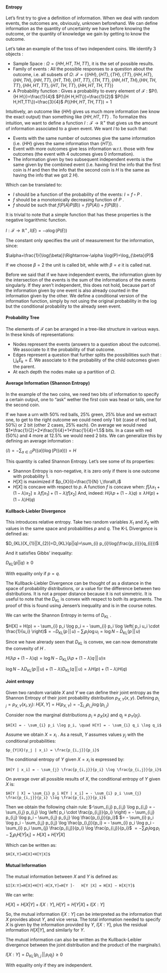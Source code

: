 #### Entropy
Let’s first try to give a definition of information. When we deal with random events, the outcomes are, obviously, unknown beforehand. We can define information as the quantity of uncertainty we have before knowing the outcome, or the quantity of knowledge we gain by getting to know the outcome.

Let’s take an example of the toss of two independent coins. We identify 3 objects :

- Sample Space : $\Omega = \{H H, H T, T H, T T\}$, it is the set of possible results.
- Family of events : All the possible responses to a question about the outcome, i.e. all subsets of $\Omega$: $\mathcal{F}=\{\{H H\},\{HT\},\{TH\},\{TT\},\{HH,HT\},$$\{H H,TH\},\{HH,TT\},\{HT,TH\},\{HT,TT\},\{TH,TT\},\{H H,HT,TH\},$$\{HH,TH,TT\},\{HH,HT,TT\},\{HT,TH,TT\},\{HH,HT,TH,TT\}\}$
- A Probability function : Gives a probability to every element of $\mathcal{F}$ : 
	$P(\{H H\})=\frac{1}{4}$
	$P(\{H H,HT\})=\frac{1}{2}$
	$P(\{H H,HT,TT\})=\frac{3}{4}$
	$P(\{H H,HT,TH,TT\})=1$

Intuitively, an outcome like $\{H H\}$ gives us much more information (we know the exact output) than something like $\{H H,HT,TT\}$ . 
To formalize this intuition, we want to define a function $I:\mathcal{F}\rightarrow \mathbb{R}^+$ that gives us the amount of information associated to a given event. We want $I$ to be such that:

- Events with the same number of outcomes give the same information (i.e. $\{H H\}$ gives the same information than $\{H T\}$).
- Event with more outcomes give less information w.r.t. those with few outcomes (the event with 4 outcomes gives 0 information).
- The information given by two subsequent independent events is the same given by the combined event (i.e. having first the info that the first coin is $H$ and then the info that the second coin is $H$ is the same as having the info that we got 2 $H$).

Which can be translated to:

- $I$ should be a function of the probability of the events: $I=f \,\circ\,P$ .
- $f$ should be a monotonically decreasing function of $P$ .
- $f$ should be such that $f(P(A)P(B))=f(P(A))+f(P(B))$ .

It is trivial to note that a simple function that has these properties is the negative logarithmic function.

$I:\mathcal{F}\rightarrow\mathbb{R}^+\,,\,I(E)=-\alpha \log(P(E))$

The constant only specifies the unit of measurement for the information, since:

$\alpha=\frac{1}{\log(\beta)}\Rightarrow-\alpha \log(P)=\log_{\beta}(P)$

If we choose $\beta=2$ the unit is called bit, while with $\beta=e$ it is called nat.

Before we said that if we have independent events, the information given by the intersection of the events is the sum of the informations of the events singularly. If they aren’t independent, this does not hold, because part of the information given by one event is also already counted in the information given by the other.
We define a conditional version of the information function, simply by not using the original probability in the $\log$ but the conditional probability to the already seen event.

#### Probability Tree
The elements of $\mathcal{F}$ can be arranged in a tree-like structure in various ways. In these kinds of representations:

- Nodes represent the events (answers to a question about the outcome). We associate to it the probability of that outcome.
- Edges represent a question that further splits the possibilities such that : $\bigcup_{k} E_{k}=E$. We associate to it the probability of the child outcomes given the parent.
- At each depth the nodes make up a partition of $\Omega$.

#### Average Information (Shannon Entropy)
In the example of the two coins, we need two bits of information to specify a certain output, one to “ask” wether the first coin was head or tails, one for the second coin.

If we have a urn with 50% red balls, 25% green, 25% blue and we extract one, to get to the right outcome we could need only 1 bit (case of red ball, 50%) or 2 bit (other 2 cases, 25% each). On average we would need $1*\frac{1}{2}+2*\frac{1}{4}+1*\frac{1}{4}=1.5$ bits.
In a case with red (50%) and 4 more at 12.5% we would need 2 bits.
We can generalize this by defining an average information :

$\langle I \rangle =-\sum_{a\in\Omega} P(\{a\})\log(P(\{a\})) = H$

This quantity is called Shannon Entropy.
Let’s see some of its properties:

- Shannon Entropy is non-negative, it is zero only if there is one outcome with probability 1.
- $H[X]$ is maximized if $p_{X}(i)=\frac{1}{N} \,\forall\,i$
- $H[X]$ is concave with respect to $p$.
	A function $f$ is concave when:
	$f[\lambda x_{1}+(1-\lambda)x_{2}]\geq \lambda f[x_{1}] +(1-\lambda)f[x_{2}]$
	And, indeed:
	$H(\lambda p+(1-\lambda)q)\geq \lambda H(p) +(1-\lambda)H(q)$

#### Kullback-Liebler Divergence
This introduces relative entropy. Take two random variables $X_{1}$ and $X_{2}$ with values in the same space and probabilities $p$ and $q$. The K-L Divergence is defined as:

$D_{KL}[X_{1}||X_{2}]=D_{KL}(p||q)=\sum_{i} p_{i}\log(\frac{p_{i}}{q_{i}})$

And it satisfies Gibbs’ inequality:

$D_{KL}(p||q)\geq 0$

With equality only if $p=q$.

The Kullback-Liebler Divergence can be thought of as a distance in the space of probability distributions, or a value for the difference between two distributions. It is not a proper distance because it is not simmetric.
It is useful to note that the $D_{KL}$ is convex with respect to both its arguments. The proof of this is found using Jensen’s inequality and is in the course notes.

We can write the Shannon Entropy in terms of $D_{KL}$ .

$H[X] = H(p) = - \sum_{i} p_i \log p_i = - \sum_{i} p_i \log \left( p_i u_i \cdot \frac{1}{u_i} \right)$$= -D_{\text{KL}}(p \,||\, u) - \sum_{i} p_i \log u_i = \log N - D_{\text{KL}}(p \,||\, u)$

Since we have alrerady seen that $D_{KL}$ is convex, we can now demonstrate the convexity of $H$ .

$H(\lambda p + (1 - \lambda) q) = \log N - D_{\text{KL}}(\lambda p + (1 - \lambda) q \,||\, u)\geq$

$\log N - \lambda D_{\text{KL}}(p \,||\, u) + (1 - \lambda) D_{\text{KL}}(q \,||\, u)= \lambda H(p) + (1 - \lambda) H(q)$

#### Joint entropy
Given two random variable $X$ and $Y$ we can define their joint entropy as the Shannon Entropy of their joint probability distribution $p_{X,Y}(x,y)$. Defining $p_{i,j} =p_{X,Y}(x_{i},y_{j})$:
	$H[X,Y]=H(p_{X,Y})=-\sum_{i,j}p_{i,j}\log(p_{i,j})$

Consider now the marginal distributions $p_i \equiv p_X(x_i)$ and $q_j \equiv p_Y(y_j)$.

	$H[X] = - \sum_{i} p_i \log p_i, \quad H[Y] = - \sum_{i} q_i \log q_i$

Assume we obtain $X = x_i$ . As a result, $Y$ assumes values $y_j$ with the conditional probabilities:

	$p_{Y|X}(y_j | x_i) = \frac{p_{i,j}}{p_i}$

The conditional entropy of $Y$ given $X = x_i$ is expressed by:

	$H[Y | x_i] = - \sum_{j} \frac{p_{i,j}}{p_i} \log \frac{p_{i,j}}{p_i}$

On average over all possible results of $X$, the conditional entropy of $Y$ given $X$ is:

	$H[Y | X] = \sum_{i} p_i H[Y | x_i] = - \sum_{i} p_i \sum_{j} \frac{p_{i,j}}{p_i} \log \frac{p_{i,j}}{p_i}$
	
Then we obtain the following chain rule:
	$-\sum_{i,j} p_{i,j} \log p_{i,j} = - \sum_{i,j} p_{i,j} \log \left( p_i \cdot \frac{p_{i,j}}{p_i} \right) = - \sum_{i,j} p_{i,j} \log p_i - \sum_{i,j} p_{i,j} \log \frac{p_{i,j}}{p_i}$
	$= - \sum_{i} p_i \log p_i - \sum_{i,j} p_{i,j} \log \frac{p_{i,j}}{p_i} = - \sum_{i} p_i \log p_i - \sum_{i} p_i \sum_{j} \frac{p_{i,j}}{p_i} \log \frac{p_{i,j}}{p_i}$
	$= - \sum_{i} p_i \log p_i - \sum_{i} p_i H[Y | x_i] = H[X] + H[Y | X]$

Which can be written as:

	$H[X,Y]=H[X]+H[Y|X]$

#### Mutual Information
The mutual information between $X$ and $Y$ is defined as:

	$I[X:Y]=H[X]+H[Y]-H[X,Y]=H[Y ]-   H[Y |X] = H[X] − H[X|Y]$

We can write:

$H[X] = H[X | Y] + I[X : Y], H[Y] = H[Y | X] + I[X : Y]$

So, the mutual information $I[X : Y]$ can be interpreted as the information that $X$ provides about $Y$, and vice versa. The total information needed to specify $X$ is given by the information provided by $Y$, $I[X : Y]$, plus the residual information $H[X | Y]$, and similarly for $Y$.

The mutual information can also be written as the Kullback-Leibler divergence between the joint distribution and the product of the marginals:\

$I[X : Y] = D_{\text{KL}}(p_{i,j} \,||\, p_i q_j) \geq 0$

With equality only if they are independent.